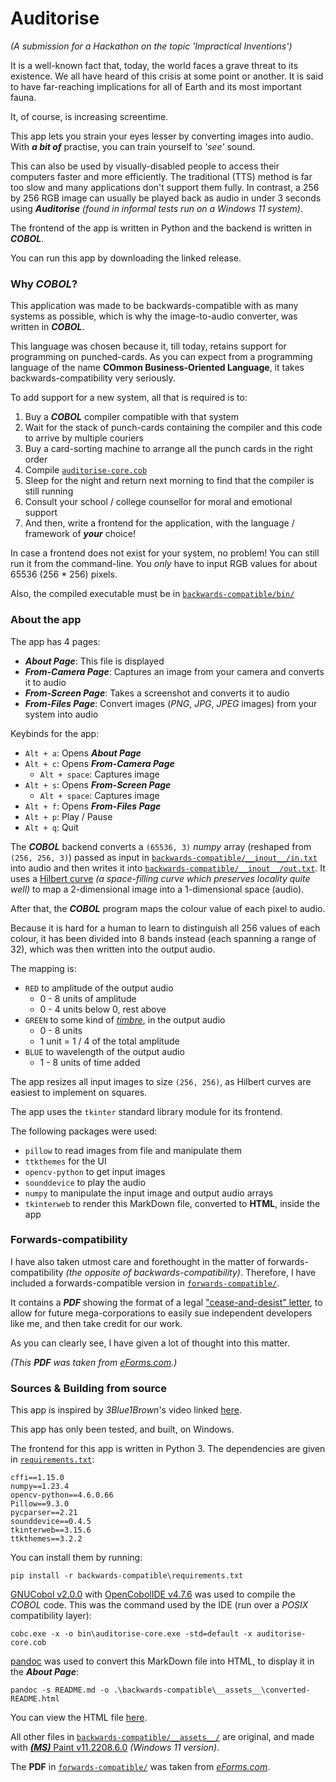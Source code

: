 
# Auditorise

*(A submission for a Hackathon on the topic 'Impractical Inventions')*

It is a well-known fact that, today, the world faces a grave threat to its existence.
We all have heard of this crisis at some point or another. It is said to have far-reaching 
implications for all of Earth and its most important fauna. 

It, of course, is increasing screentime.

This app lets you strain your eyes lesser by converting images into audio. With 
_**a bit of**_ practise, you can train yourself to _'see'_ sound.

This can also be used by visually-disabled people to access their computers faster and more 
efficiently. The traditional (TTS) method is far too slow and many applications don't support 
them fully. In contrast, a 256 by 256 RGB image can usually be played back as audio in under 
3 seconds using **_Auditorise_** _(found in informal tests run on a Windows 11 system)_.

The frontend of the app is written in Python and the backend is written in **_COBOL_**.

You can run this app by downloading the linked release.

### Why _COBOL_?

This application was made to be backwards-compatible with as many systems as possible, which 
is why the image-to-audio converter, was written in 
**_COBOL_**. 

This language was chosen because it, till today, retains support for programming on punched-cards. 
As you can expect from a programming language of the name **COmmon Business-Oriented Language**, it
takes backwards-compatibility very seriously.

To add support for a new system, all that is required is to:

1. Buy a **_COBOL_** compiler compatible with that system
2. Wait for the stack of punch-cards containing the compiler and this code to arrive by 
   multiple couriers
3. Buy a card-sorting machine to arrange all the punch cards in the right order
4. Compile [`auditorise-core.cob`](backwards-compatible/auditorise-core.cob)
5. Sleep for the night and return next morning to find that the compiler is still running
6. Consult your school / college counsellor for moral and emotional support
7. And then, write a frontend for the application, with the language / framework of _**your**_
   choice!

In case a frontend does not exist for your system, no problem! You can still run it from the 
command-line. You _only_ have to input RGB values for about 65536 (256 * 256) pixels.

Also, the compiled executable must be in [`backwards-compatible/bin/`](backwards-compatible/bin)


### About the app

The app has 4 pages:

- **_About Page_**: This file is displayed
- **_From-Camera Page_**: Captures an image from your camera and converts it to audio
- **_From-Screen Page_**: Takes a screenshot and converts it to audio
- **_From-Files Page_**: Convert images (_PNG_, _JPG_, _JPEG_ images) from your system into audio

Keybinds for the app:

- `Alt + a`: Opens **_About Page_**
- `Alt + c`: Opens **_From-Camera Page_**
  - `Alt + space`: Captures image
- `Alt + s`: Opens **_From-Screen Page_**
  - `Alt + space`: Captures image
- `Alt + f`: Opens **_From-Files Page_**
- `Alt + p`: Play / Pause
- `Alt + q`: Quit

The **_COBOL_** backend converts a `(65536, 3)` _numpy_ array (reshaped from `(256, 256, 3)`) passed 
as input in [`backwards-compatible/__inout__/in.txt`](backwards-compatible/__inout__/in.txt) into 
audio and then writes it into 
[`backwards-compatible/__inout__/out.txt`](backwards-compatible/__inout__/out.txt).
It uses a [Hilbert curve](https://en.wikipedia.org/wiki/Hilbert_curve) _(a space-filling curve which 
preserves locality quite well)_ to map a 2-dimensional image into a 1-dimensional space (audio).

After that, the **_COBOL_** program maps the colour value of each pixel to audio.

Because it is hard for a human to learn to distinguish all 256 values of each colour, it has been
divided into 8 bands instead (each spanning a range of 32), which was then written into the output
audio.

The mapping is:

- `RED` to amplitude of the output audio
  - 0 - 8 units of amplitude
  - 0 - 4 units below 0, rest above
- `GREEN` to some kind of [_timbre_](https://en.wikipedia.org/wiki/Timbre), in the output audio
  - 0 - 8 units
  - 1 unit = 1 / 4 of the total amplitude
- `BLUE` to wavelength of the output audio
  - 1 - 8 units of time added

The app resizes all input images to size `(256, 256)`, as Hilbert curves are easiest to implement 
on squares.

The app uses the `tkinter` standard library module for its frontend.

The following packages were used:
- `pillow` to read images from file and manipulate them
- `ttkthemes` for the UI
- `opencv-python` to get input images
- `sounddevice` to play the audio
- `numpy` to manipulate the input image and output audio arrays
- `tkinterweb` to render this MarkDown file, converted to **HTML**, inside the app

### Forwards-compatibility

I have also taken utmost care and forethought in the matter of 
forwards-compatibility _(the opposite of backwards-compatibility)_.
Therefore, I have included a forwards-compatible version in 
[`forwards-compatible/`](forwards-compatible). 

It contains a **_PDF_** showing the format of a legal 
["cease-and-desist" letter](forwards-compatible/General-Cease-and-Desist-Letter-Template.pdf),
to allow for future mega-corporations to easily sue independent developers like me, and then 
take credit for our work. 

As you can clearly see, I have given a lot of thought into this matter.

_(This **PDF** was taken from 
[eForms.com](https://eforms.com/download/2018/01/General-Cease-and-Desist-Letter-Template.pdf).)_

### Sources & Building from source

This app is inspired by _3Blue1Brown_'s video linked [here](https://www.3blue1brown.com/lessons/hilbert-curve).

This app has only been tested, and built, on Windows.

The frontend for this app is written in Python 3. The dependencies are given in 
[`requirements.txt`](backwards-compatible/requirements.txt): 
```commandline
cffi==1.15.0
numpy==1.23.4
opencv-python==4.6.0.66
Pillow==9.3.0
pycparser==2.21
sounddevice==0.4.5
tkinterweb==3.15.6
ttkthemes==3.2.2
```

You can install them by running:
```commandline
pip install -r backwards-compatible\requirements.txt
```

[GNUCobol v2.0.0](https://sourceforge.net/projects/gnucobol/) with 
[OpenCobolIDE v4.7.6](https://pypi.org/project/OpenCobolIDE/) was used to compile the *_COBOL_* code.
This was the command used by the IDE (run over a _POSIX_ compatibility layer):
```commandline
cobc.exe -x -o bin\auditorise-core.exe -std=default -x auditorise-core.cob
```

[pandoc](https://pandoc.org/index.html) was used to convert this MarkDown file into HTML, to display
it in the **_About Page_**:
```commandline
pandoc -s README.md -o .\backwards-compatible\__assets__\converted-README.html
```
You can view the HTML file [here](backwards-compatible/__assets__/converted-README.html).

All other files in [`backwards-compatible/__assets__/`](backwards-compatible/__assets__) are 
original, and made with 
[**_(MS)_** Paint v11.2208.6.0](https://apps.microsoft.com/store/detail/paint/9PCFS5B6T72H) _(Windows 11 version)_.

The **PDF** in 
[`forwards-compatible/`](forwards-compatible/General-Cease-and-Desist-Letter-Template.pdf) was
taken from [_eForms.com_](https://eforms.com/download/2018/01/General-Cease-and-Desist-Letter-Template.pdf).
